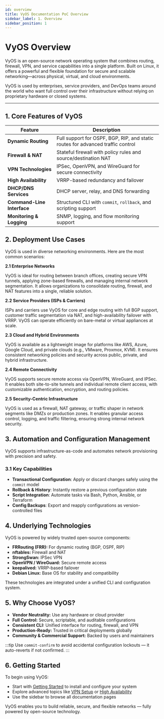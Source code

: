 ```yaml
---
id: overview
title: VyOS Documentation PoC Overview
sidebar_label: 1. Overview
sidebar_position: 1
---
```


# VyOS Overview

VyOS is an open-source network operating system that combines routing, firewall, VPN, and service capabilities into a single platform. Built on Linux, it offers a powerful and flexible foundation for secure and scalable networking—across physical, virtual, and cloud environments.

VyOS is used by enterprises, service providers, and DevOps teams around the world who want full control over their infrastructure without relying on proprietary hardware or closed systems.

---

## **1. Core Features of VyOS**

| Feature              | Description                                                                 |
|----------------------|-----------------------------------------------------------------------------|
| **Dynamic Routing**  | Full support for OSPF, BGP, RIP, and static routes for advanced traffic control |
| **Firewall & NAT**   | Stateful firewall with policy rules and source/destination NAT              |
| **VPN Technologies** | IPSec, OpenVPN, and WireGuard for secure connectivity                       |
| **High Availability**| VRRP-based redundancy and failover                                          |
| **DHCP/DNS Services**| DHCP server, relay, and DNS forwarding                                      |
| **Command-Line Interface** | Structured CLI with `commit`, `rollback`, and scripting support      |
| **Monitoring & Logging** | SNMP, logging, and flow monitoring support                              |

<div class="section-divider"></div>

## **2. Deployment Use Cases**

VyOS is used in diverse networking environments. Here are the most common scenarios:

**2.1 Enterprise Networks**  

VyOS is ideal for routing between branch offices, creating secure VPN tunnels, applying zone-based firewalls, and managing internal network segmentation. It allows organizations to consolidate routing, firewall, and NAT features into a single, reliable solution.

**2.2 Service Providers (ISPs & Carriers)**  

ISPs and carriers use VyOS for core and edge routing with full BGP support, customer traffic segmentation via NAT, and high-availability failover with VRRP. VyOS can operate efficiently on bare-metal or virtual appliances at scale.

**2.3 Cloud and Hybrid Environments**  

VyOS is available as a lightweight image for platforms like AWS, Azure, Google Cloud, and private clouds (e.g., VMware, Proxmox, KVM). It ensures consistent networking policies and security across public, private, and hybrid infrastructure.

**2.4 Remote Connectivity**  

VyOS supports secure remote access via OpenVPN, WireGuard, and IPSec. It enables both site-to-site tunnels and individual remote client access, with customizable authentication, encryption, and routing policies.

**2.5 Security-Centric Infrastructure**  

VyOS is used as a firewall, NAT gateway, or traffic shaper in network segments like DMZs or production zones. It enables granular access control, logging, and traffic filtering, ensuring strong internal network security.

<div class="section-divider"></div>

## **3. Automation and Configuration Management**

VyOS supports infrastructure-as-code and automates network provisioning with precision and safety.

### 3.1 Key Capabilities

- **Transactional Configuration**: Apply or discard changes safely using the `commit` model  
- **Rollback & History**: Instantly restore a previous configuration state  
- **Script Integration**: Automate tasks via Bash, Python, Ansible, or Terraform  
- **Config Backups**: Export and reapply configurations as version-controlled files

<div class="section-divider"></div>

## **4. Underlying Technologies**

VyOS is powered by widely trusted open-source components:

- **FRRouting (FRR):** For dynamic routing (BGP, OSPF, RIP)  
- **nftables:** Firewall and NAT  
- **StrongSwan:** IPSec VPN  
- **OpenVPN / WireGuard:** Secure remote access  
- **keepalived:** VRRP-based failover  
- **Debian Linux:** Base OS for stability and compatibility

These technologies are integrated under a unified CLI and configuration system.

<div class="section-divider"></div>

## **5. Why Choose VyOS?**

- **Vendor Neutrality:** Use any hardware or cloud provider  
- **Full Control:** Secure, scriptable, and auditable configurations  
- **Consistent CLI:** Unified interface for routing, firewall, and VPN  
- **Production-Ready:** Trusted in critical deployments globally  
- **Community & Commercial Support:** Backed by users and maintainers

<div class="section-divider"></div>

:::tip
Use `commit-confirm` to avoid accidental configuration lockouts — it auto-reverts if not confirmed.
:::

<div class="section-divider"></div>

## **6. Getting Started**

To begin using VyOS:

- Start with [Getting Started](./getting-started) to install and configure your system  
- Explore advanced topics like [VPN Setup](./advanced-configuration/vpn-setup) or [High Availability](./advanced-configuration/high-availability)  
- Use the sidebar to browse all documentation pages

VyOS enables you to build reliable, secure, and flexible networks — fully powered by open-source technology.
